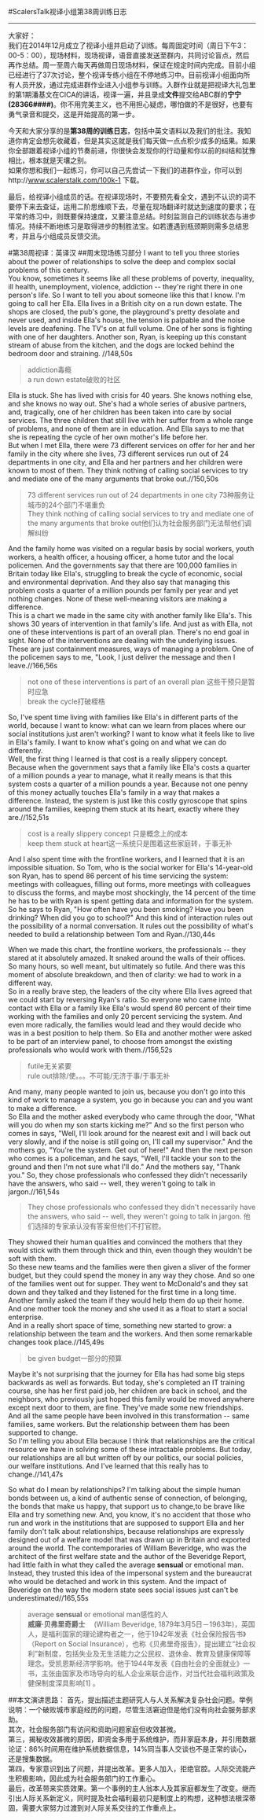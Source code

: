 
#ScalersTalk视译小组第38周训练日志

---

大家好：   
我们在2014年12月成立了视译小组并启动了训练。每周固定时间（周日下午3：00-5：00），现场材料，现场视译，语音直接发送至群内，共同讨论盲点，然后再作总结。周一至周六每天再做周日现场材料，保证在规定时间内完成。目前小组已经进行了37次讨论，整个视译专练小组在不停地练习中。目前视译小组面向所有人员开放，通过完成进群作业进入小组参与训练。入群作业就是把视译大礼包里的第1期潘基文在CICA的讲话，视译一遍，并且录成**文件**提交给ABC群的**宁宁(28366####)**。你不用完美主义，也不用担心疑虑，哪怕做的不是很好，也要有勇气录音和提交，这是开始提高的第一步。   

今天和大家分享的是**第38周的训练日志**，包括中英文语料以及我们的批注。我知道你肯定会想先收藏着，但是其实这就是我们每天做一点点积少成多的结果。如果你全部跟着视译小组的节奏前进，你很快会发现你的行动量和你以前的纠结和犹豫相比，根本就是天壤之别。  
如果你想和我们一起练习，你可以自己先尝试一下我们的进群作业，你可以到http://www.scalerstalk.com/100k-1 下载。  

最后，给视译小组成员的话。在视译现场时，不要预先看全文，遇到不认识的词不要停下来去查证，运用二阶思维顺下去，尽量在现场翻译时就达到速度的要求；在平常的练习中，则既要保持速度，又要注意总结。时刻监测自己的训练状态与进步情况。持续不断地练习是取得进步的制胜法宝。如若遭遇到瓶颈期则需多总结思考，并且与小组成员反馈交流。  

#第38周视译：英译汉
##周末现场练习部分
I want to tell you three stories about the power of relationships to solve the deep and complex social problems of this century.   
You know, sometimes it seems like all these problems of poverty, inequality, ill health, unemployment, violence, addiction -- they're right there in one person's life. So I want to tell you about someone like this that I know. I'm going to call her Ella. Ella lives in a British city on a run down estate. The shops are closed, the pub's gone, the playground's pretty desolate and never used, and inside Ella's house, the tension is palpable and the noise levels are deafening. The TV's on at full volume. One of her sons is fighting with one of her daughters. Another son, Ryan, is keeping up this constant stream of abuse from the kitchen, and the dogs are locked behind the bedroom door and straining. //148,50s   
> addiction毒瘾  
a run down estate破败的社区
 
Ella is stuck. She has lived with crisis for 40 years. She knows nothing else, and she knows no way out. She's had a whole series of abusive partners, and, tragically, one of her children has been taken into care by social services. The three children that still live with her suffer from a whole range of problems, and none of them are in education. And Ella says to me that she is repeating the cycle of her own mother's life before her.   
But when I met Ella, there were 73 different services on offer for her and her family in the city where she lives, 73 different services run out of 24 departments in one city, and Ella and her partners and her children were known to most of them. They think nothing of calling social services to try and mediate one of the many arguments that broke out.//150,50s   
> 73 different services run out of 24 departments in one city 73种服务让城市的24个部门不堪重负   
They think nothing of calling social services to try and mediate one of the many arguments that broke out他们认为社会服务部门无法帮他们调解纠纷   
 
And the family home was visited on a regular basis by social workers, youth workers, a health officer, a housing officer, a home tutor and the local policemen. And the governments say that there are 100,000 families in Britain today like Ella's, struggling to break the cycle of economic, social and environmental deprivation. And they also say that managing this problem costs a quarter of a million pounds per family per year and yet nothing changes. None of these well-meaning visitors are making a difference.   
This is a chart we made in the same city with another family like Ella's. This shows 30 years of intervention in that family's life. And just as with Ella, not one of these interventions is part of an overall plan. There's no end goal in sight. None of the interventions are dealing with the underlying issues. These are just containment measures, ways of managing a problem. One of the policemen says to me, "Look, I just deliver the message and then I leave.//166,56s   
> not one of these interventions is part of an overall plan 这些干预只是暂时应急   
break the cycle打破桎梏

So, I've spent time living with families like Ella's in different parts of the world, because I want to know: what can we learn from places where our social institutions just aren't working? I want to know what it feels like to live in Ella's family. I want to know what's going on and what we can do differently.   
Well, the first thing I learned is that cost is a really slippery concept. Because when the government says that a family like Ella's costs a quarter of a million pounds a year to manage, what it really means is that this system costs a quarter of a million pounds a year. Because not one penny of this money actually touches Ella's family in a way that makes a difference. Instead, the system is just like this costly gyroscope that spins around the families, keeping them stuck at its heart, exactly where they are.//152,51s   
> cost is a really slippery concept 只是概念上的成本   
keep them stuck at heart这一系统只是围着这些家庭转，于事无补
 
And I also spent time with the frontline workers, and I learned that it is an impossible situation. So Tom, who is the social worker for Ella's 14-year-old son Ryan, has to spend 86 percent of his time servicing the system: meetings with colleagues, filling out forms, more meetings with colleagues to discuss the forms, and maybe most shockingly, the 14 percent of the time he has to be with Ryan is spent getting data and information for the system. So he says to Ryan, "How often have you been smoking? Have you been drinking? When did you go to school?" And this kind of interaction rules out the possibility of a normal conversation. It rules out the possibility of what's needed to build a relationship between Tom and Ryan.//130,44s  

When we made this chart, the frontline workers, the professionals -- they stared at it absolutely amazed. It snaked around the walls of their offices. So many hours, so well meant, but ultimately so futile. And there was this moment of absolute breakdown, and then of clarity: we had to work in a different way.   
So in a really brave step, the leaders of the city where Ella lives agreed that we could start by reversing Ryan's ratio. So everyone who came into contact with Ella or a family like Ella's would spend 80 percent of their time working with the families and only 20 percent servicing the system. And even more radically, the families would lead and they would decide who was in a best position to help them. So Ella and another mother were asked to be part of an interview panel, to choose from amongst the existing professionals who would work with them.//156,52s    
> futile无关紧要  
rule out排除/使。。。不可能/无济于事/于事无补

And many, many people wanted to join us, because you don't go into this kind of work to manage a system, you go in because you can and you want to make a difference.   
So Ella and the mother asked everybody who came through the door, "What will you do when my son starts kicking me?" And so the first person who comes in says, "Well, I'll look around for the nearest exit and I will back out very slowly, and if the noise is still going on, I'll call my supervisor." And the mothers go, "You're the system. Get out of here!" And then the next person who comes is a policeman, and he says, "Well, I'll tackle your son to the ground and then I'm not sure what I'll do." And the mothers say, "Thank you." So, they chose professionals who confessed they didn't necessarily have the answers, who said -- well, they weren't going to talk in jargon.//161,54s   
>  They chose professionals who confessed they didn't necessarily have the answers, who said -- well, they weren't going to talk in jargon. 他们选择的专家承认没有答案但他们不打官腔。

They showed their human qualities and convinced the mothers that they would stick with them through thick and thin, even though they wouldn't be soft with them.   
So these new teams and the families were then given a sliver of the former budget, but they could spend the money in any way they chose. And so one of the families went out for supper. They went to McDonald's and they sat down and they talked and they listened for the first time in a long time.    Another family asked the team if they would help them do up their home. And one mother took the money and she used it as a float to start a social enterprise.  
And in a really short space of time, something new started to grow: a relationship between the team and the workers. And then some remarkable changes took place.//145,49s  
> be given budget一部分的预算  


Maybe it's not surprising that the journey for Ella has had some big steps backwards as well as forwards. But today, she's completed an IT training course, she has her first paid job, her children are back in school, and the neighbors, who previously just hoped this family would be moved anywhere except next door to them, are fine. They've made some new friendships. And all the same people have been involved in this transformation -- same families, same workers. But the relationship between them has been supported to change.  
So I'm telling you about Ella because I think that relationships are the critical resource we have in solving some of these intractable problems. But today, our relationships are all but written off by our politics, our social policies, our welfare institutions. And I've learned that this really has to change.//141,47s  

So what do I mean by relationships? I'm talking about the simple human bonds between us, a kind of authentic sense of connection, of belonging, the bonds that make us happy, that support us to change,to be brave like Ella and try something new. And, you know, it's no accident that those who run and work in the institutions that are supposed to support Ella and her family don't talk about relationships, because relationships are expressly designed out of a welfare model that was drawn up in Britain and exported around the world. The contemporaries of William Beveridge, who was the architect of the first welfare state and the author of the Beveridge Report, had little faith in what they called the average **sensual** or emotional man. Instead, they trusted this idea of the impersonal system and the bureaucrat who would be detached and work in this system. And the impact of Beveridge on the way the modern state sees social issues just can't be underestimated//165,55s  
 > average **sensual** or emotional man感性的人   
**威廉·贝弗里奇爵士** 　(William Beveridge, 1879年3月5日－1963年)，英国人，是福利国家的理论建构者之一，他于1942年发表《社会保险报告书》（Report on Social Insurance），也称《贝弗里奇报告》，提出建立“社会权利”新制度，包括失业及无生活能力之公民权、退休金、教育及健康保障等理念。受凯恩斯经济学影响。他于1944年发表《自由社会的全面就业》一书，主张由国家及市场导向的私人企业来联合运作，对当代社会福利政策及健保制度深具影响[1]  。   
 
##本文演讲思路： 
首先，提出描述主题研究人与人关系解决复杂社会问题。举例说明：一个破败城市家庭经历的问题，尽管生活窘迫但是他们没有向社会服务部求助。   
其次，社会服务部门有访问和资助问题家庭但收效甚微。    
第三，揭秘收效甚微的原因，即资金多用于系统维护，而非家庭本身，并引用数据论证：86%时间用在维护系统数据信息，14%同当事人交谈也不是正常的谈心，还是搜集数据。   
第四，专家意识到出了问题，并提出改革。更多人加入，拒绝官腔。人际交流能产生积极影响，因此成为社会服务部门的工作重心。   
最后，改革带来实质效果。第一个事例的主人翁本人及其家庭都发生了改变。继而引出人际关系新定义，同时提及社会福利最初只是制度上的构想，这种想法根深蒂固，需要大家努力过渡到对人际关系交往的工作重点上。  
 
 

